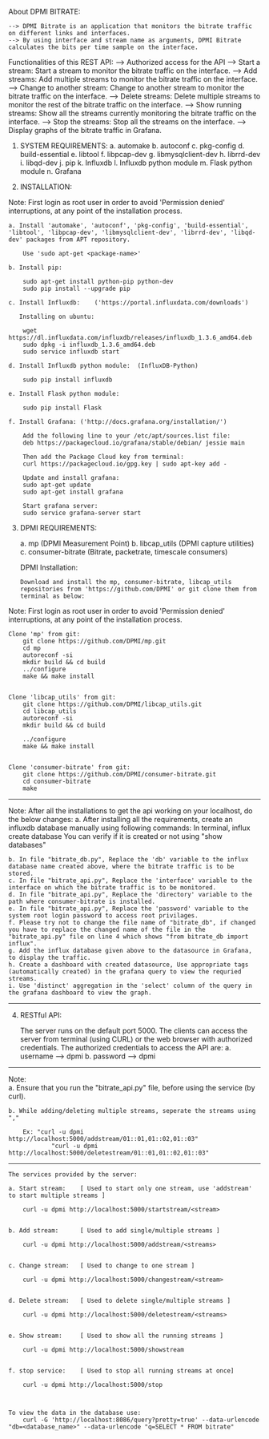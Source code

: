 About DPMI BITRATE:

	--> DPMI Bitrate is an application that monitors the bitrate traffic on different links and interfaces.
	--> By using interface and stream name as arguments, DPMI Bitrate calculates the bits per time sample on the interface.

 Functionalities of this REST API:
	--> Authorized access for the API
	--> Start a stream: Start a stream to monitor the bitrate traffic on the interface.
	--> Add streams: Add multiple streams to monitor the bitrate traffic on the interface.
	--> Change to another stream: Change to another stream to monitor the bitrate traffic on the interface.
	--> Delete streams: Delete multiple streams to monitor the rest of the bitrate traffic on the interface.
	--> Show running streams: Show all the streams currently monitoring the bitrate traffic on the interface.
	--> Stop the streams: Stop all the streams on the interface.
	--> Display graphs of the bitrate traffic in Grafana.

 1. SYSTEM REQUIREMENTS:
	a. automake
	b. autoconf
	c. pkg-config
	d. build-essential
	e. libtool
	f. libpcap-dev
	g. libmysqlclient-dev
	h. librrd-dev
	i. libqd-dev
	j. pip
	k. Influxdb 
	l. Influxdb python module
	m. Flask python module 
	n. Grafana

 2. INSTALLATION:

 Note: First login as root user in order to avoid 'Permission denied' interruptions, at any point of the installation process.

	a. Install 'automake', 'autoconf', 'pkg-config', 'build-essential', 'libtool', 'libpcap-dev', 'libmysqlclient-dev', 'librrd-dev', 'libqd-dev' packages from APT repository.
	
		Use 'sudo apt-get <package-name>'

	b. Install pip:
	
		sudo apt-get install python-pip python-dev
		sudo pip install --upgrade pip 
	
	c. Install Influxdb:	('https://portal.influxdata.com/downloads')
	
	   Installing on ubuntu:
	
		wget https://dl.influxdata.com/influxdb/releases/influxdb_1.3.6_amd64.deb
		sudo dpkg -i influxdb_1.3.6_amd64.deb
		sudo service influxdb start
	
	d. Install Influxdb python module:	(InfluxDB-Python)
	
		sudo pip install influxdb
	
	e. Install Flask python module:
	
		sudo pip install Flask
	
	f. Install Grafana:	('http://docs.grafana.org/installation/')
	
		Add the following line to your /etc/apt/sources.list file:
		deb https://packagecloud.io/grafana/stable/debian/ jessie main
	
		Then add the Package Cloud key from terminal:
		curl https://packagecloud.io/gpg.key | sudo apt-key add -

		Update and install grafana:
		sudo apt-get update
		sudo apt-get install grafana
	
		Start grafana server:
		sudo service grafana-server start
	
	
 3. DPMI REQUIREMENTS:

	a. mp (DPMI Measurement Point)
	b. libcap_utils (DPMI capture utilities)
	c. consumer-bitrate (Bitrate, packetrate, timescale consumers) 


	DPMI Installation:

		Download and install the mp, consumer-bitrate, libcap_utils repositories from 'https://github.com/DPMI' or git clone them from terminal as below:

 Note: First login as root user in order to avoid 'Permission denied' interruptions, at any point of the installation process.

	Clone 'mp' from git:
		git clone https://github.com/DPMI/mp.git
		cd mp
		autoreconf -si
		mkdir build && cd build 
		../configure
		make && make install


   	Clone 'libcap_utils' from git:
		git clone https://github.com/DPMI/libcap_utils.git
		cd libcap_utils
		autoreconf -si
		mkdir build && cd build

		../configure
		make && make install


   	Clone 'consumer-bitrate' from git:
		git clone https://github.com/DPMI/consumer-bitrate.git
		cd consumer-bitrate
		make

 ***********************************************************************************
 Note: After all the installations to get the api working on your localhost, do the below changes:
	a. After installing all the requirements, create an influxdb database manually using following commands:
		In terminal,
			influx
			create database <database name> 
		You can verify if it is created or not using "show databases"
	
	b. In file "bitrate_db.py", Replace the 'db' variable to the influx database name created above, where the bitrate traffic is to be stored.
	c. In file "bitrate_api.py", Replace the 'interface' variable to the interface on which the bitrate traffic is to be monitored.
	d. In file "bitrate_api.py", Replace the 'directory' variable to the path where consumer-bitrate is installed.
	e. In file "bitrate_api.py", Replace the 'password' variable to the system root login password to access root privilages.
	f. Please try not to change the file name of "bitrate_db", if changed you have to replace the changed name of the file in the "bitrate_api.py" file on line 4 which shows "from bitrate_db import influx".
	g. Add the influx database given above to the datasource in Grafana, to display the traffic.
	h. Create a dashboard with created datasource, Use appropriate tags (automatically created) in the grafana query to view the requried streams.
	i. Use 'distinct' aggregation in the 'select' column of the query in the grafana dashboard to view the graph.

 ***********************************************************************************




 4. RESTful API:

	The server runs on the default port 5000. The clients can access the server from terminal (using CURL) or the web browser with authorized credentials.
	The authorized credentials to access the API are:
		a. username --> dpmi
		b. password --> dpmi


 **********************************************************************************
 Note:	
	a. Ensure that you run the "bitrate_api.py" file, before using the service (by curl).
 
	b. While adding/deleting multiple streams, seperate the streams using ","

		Ex: "curl -u dpmi http://localhost:5000/addstream/01::01,01::02,01::03"
	    	    "curl -u dpmi http://localhost:5000/deletestream/01::01,01::02,01::03"		
 **********************************************************************************

	The services provided by the server:
	
	a. Start stream:	[ Used to start only one stream, use 'addstream' to start multiple streams ]

		curl -u dpmi http://localhost:5000/startstream/<stream>


	b. Add stream:		[ Used to add single/multiple streams ]

		curl -u dpmi http://localhost:5000/addstream/<streams>


	c. Change stream: 	[ Used to change to one stream ]

		curl -u dpmi http://localhost:5000/changestream/<stream>


	d. Delete stream:	[ Used to delete single/multiple streams ]

		curl -u dpmi http://localhost:5000/deletestream/<streams>


	e. Show stream:		[ Used to show all the running streams ]

		curl -u dpmi http://localhost:5000/showstream


	f. stop service:	[ Used to stop all running streams at once]

		curl -u dpmi http://localhost:5000/stop



	To view the data in the database use:
		curl -G 'http://localhost:8086/query?pretty=true' --data-urlencode "db=<database_name>" --data-urlencode "q=SELECT * FROM bitrate"



